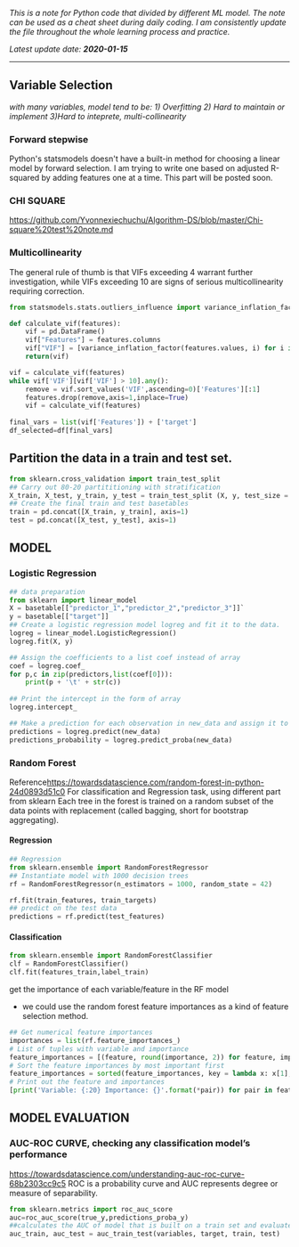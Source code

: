 *This is a note for Python code that divided by different ML model. The note can be used as a cheat sheet during daily coding. I am consistently update the file throughout the whole learning process and practice.*  

*Latest update date:* ***2020-01-15***
***
## Variable Selection
*with many variables, model tend to be: 1) Overfitting 2) Hard to maintain or implement 3)Hard to inteprete, multi-collinearity*
### Forward stepwise 
Python's statsmodels doesn't have a built-in method for choosing a linear model by forward selection. 
I am trying to write one based on adjusted R-squared by adding features one at a time.
This part will be posted soon.

### CHI SQUARE
<https://github.com/Yvonnexiechuchu/Algorithm-DS/blob/master/Chi-square%20test%20note.md>

### Multicollinearity
The general rule of thumb is that VIFs exceeding 4 warrant further investigation, while VIFs exceeding 10 are signs of serious multicollinearity requiring correction.
```python
from statsmodels.stats.outliers_influence import variance_inflation_factor

def calculate_vif(features):
    vif = pd.DataFrame()
    vif["Features"] = features.columns
    vif["VIF"] = [variance_inflation_factor(features.values, i) for i in range(features.shape[1])]    
    return(vif)

vif = calculate_vif(features)
while vif['VIF'][vif['VIF'] > 10].any():
    remove = vif.sort_values('VIF',ascending=0)['Features'][:1]
    features.drop(remove,axis=1,inplace=True)
    vif = calculate_vif(features)
  
final_vars = list(vif['Features']) + ['target']
df_selected=df[final_vars]
```


## Partition the data in a train and test set.
```python
from sklearn.cross_validation import train_test_split
## Carry out 80-20 partititioning with stratification
X_train, X_test, y_train, y_test = train_test_split (X, y, test_size = 0.8, stratify = y)
## Create the final train and test basetables
train = pd.concat([X_train, y_train], axis=1)
test = pd.concat([X_test, y_test], axis=1)
```

## MODEL
### Logistic Regression
```python
## data preparation
from sklearn import linear_model
X = basetable[["predictor_1","predictor_2","predictor_3"]]`
y = basetable[["target"]]
## Create a logistic regression model logreg and fit it to the data.
logreg = linear_model.LogisticRegression()
logreg.fit(X, y)

## Assign the coefficients to a list coef instead of array
coef = logreg.coef_
for p,c in zip(predictors,list(coef[0])):
    print(p + '\t' + str(c))
    
## Print the intercept in the form of array
logreg.intercept_

## Make a prediction for each observation in new_data and assign it to predictions
predictions = logreg.predict(new_data)
predictions_probability = logreg.predict_proba(new_data)
```

### Random Forest
Reference<https://towardsdatascience.com/random-forest-in-python-24d0893d51c0>
For classification and Regression task, using different part from sklearn
Each tree in the forest is trained on a random subset of the data points with replacement (called bagging, short for bootstrap aggregating).
#### Regression
```python
## Regression
from sklearn.ensemble import RandomForestRegressor
## Instantiate model with 1000 decision trees
rf = RandomForestRegressor(n_estimators = 1000, random_state = 42)

rf.fit(train_features, train_targets)
## predict on the test data
predictions = rf.predict(test_features)
```
#### Classification
```python
from sklearn.ensemble import RandomForestClassifier
clf = RandomForestClassifier()
clf.fit(features_train,label_train)
```

get the importance of each variable/feature in the RF model
- we could use the random forest feature importances as a kind of feature selection method.
```python
## Get numerical feature importances
importances = list(rf.feature_importances_)
# List of tuples with variable and importance
feature_importances = [(feature, round(importance, 2)) for feature, importance in zip(feature_list, importances)]
# Sort the feature importances by most important first
feature_importances = sorted(feature_importances, key = lambda x: x[1], reverse = True)
# Print out the feature and importances 
[print('Variable: {:20} Importance: {}'.format(*pair)) for pair in feature_importances];
```


## MODEL EVALUATION
### AUC-ROC CURVE,  checking any classification model’s performance
<https://towardsdatascience.com/understanding-auc-roc-curve-68b2303cc9c5>
ROC is a probability curve and AUC represents degree or measure of separability. 
```python
from sklearn.metrics import roc_auc_score
auc=roc_auc_score(true_y,predictions_proba_y)
##calculates the AUC of model that is built on a train set and evaluated on a test set:
auc_train, auc_test = auc_train_test(variables, target, train, test)
```

